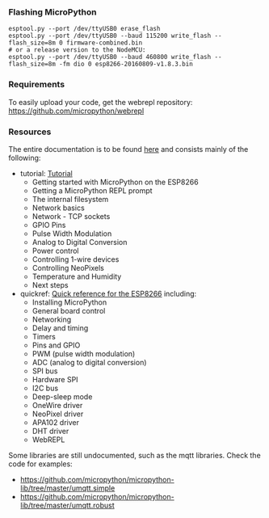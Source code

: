 ### Flashing MicroPython

    esptool.py --port /dev/ttyUSB0 erase_flash
    esptool.py --port /dev/ttyUSB0 --baud 115200 write_flash --flash_size=8m 0 firmware-combined.bin
    # or a release version to the NodeMCU:
    esptool.py --port /dev/ttyUSB0 --baud 460800 write_flash --flash_size=8m -fm dio 0 esp8266-20160809-v1.8.3.bin 

### Requirements

To easily upload your code, get the webrepl repository:
<https://github.com/micropython/webrepl>

### Resources

The entire documentation is to be found [here](https://docs.micropython.org/en/latest/esp8266/)
and consists mainly of the following:

* tutorial: [Tutorial](https://docs.micropython.org/en/latest/esp8266/esp8266/tutorial/intro.html)
    * Getting started with MicroPython on the ESP8266
    * Getting a MicroPython REPL prompt
    * The internal filesystem
    * Network basics
    * Network - TCP sockets
    * GPIO Pins
    * Pulse Width Modulation
    * Analog to Digital Conversion
    * Power control
    * Controlling 1-wire devices
    * Controlling NeoPixels
    * Temperature and Humidity
    * Next steps
* quickref: [Quick reference for the ESP8266](https://docs.micropython.org/en/latest/esp8266/esp8266/quickref.html) including:
    * Installing MicroPython
    * General board control
    * Networking
    * Delay and timing
    * Timers
    * Pins and GPIO
    * PWM (pulse width modulation)
    * ADC (analog to digital conversion)
    * SPI bus
    * Hardware SPI
    * I2C bus
    * Deep-sleep mode
    * OneWire driver
    * NeoPixel driver
    * APA102 driver
    * DHT driver
    * WebREPL

Some libraries are still undocumented, such as the mqtt libraries. Check the code for examples:

* <https://github.com/micropython/micropython-lib/tree/master/umqtt.simple>
* <https://github.com/micropython/micropython-lib/tree/master/umqtt.robust>
